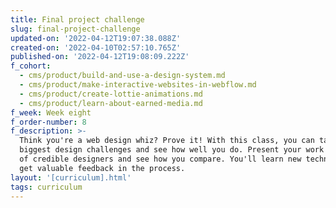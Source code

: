```yaml
---
title: Final project challenge
slug: final-project-challenge
updated-on: '2022-04-12T19:07:38.088Z'
created-on: '2022-04-10T02:57:10.765Z'
published-on: '2022-04-12T19:08:09.222Z'
f_cohort:
  - cms/product/build-and-use-a-design-system.md
  - cms/product/make-interactive-websites-in-webflow.md
  - cms/product/create-lottie-animations.md
  - cms/product/learn-about-earned-media.md
f_week: Week eight
f_order-number: 8
f_description: >-
  Think you're a web design whiz? Prove it! With this class, you can take on the
  biggest design challenges and see how well you do. Present your work to a team
  of credible designers and see how you compare. You'll learn new techniques and
  get valuable feedback in the process.
layout: '[curriculum].html'
tags: curriculum
---
```



